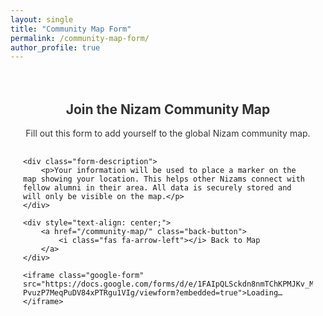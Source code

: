 ```yaml
---
layout: single
title: "Community Map Form"
permalink: /community-map-form/
author_profile: true
---
```


<style>
.form-container {
    max-width: 800px;
    margin: 0 auto;
    padding: 20px;
}
.form-header {
    text-align: center;
    margin-bottom: 30px;
    color: #333;
}
.form-description {
    background-color: #f8f9fa;
    border-left: 4px solid #00008B;
    padding: 20px;
    margin-bottom: 30px;
    border-radius: 4px;
    color: #555;
    line-height: 1.5;
}
.google-form {
    width: 100%;
    height: 1000px;
    border: none;
    border-radius: 8px;
    box-shadow: 0 2px 4px rgba(0,0,0,0.1);
}
.back-button {
    display: inline-block;
    padding: 12px 24px;
    background-color: #00008B;
    color: white;
    text-decoration: none;
    border-radius: 6px;
    font-weight: bold;
    margin: 20px 0;
    transition: all 0.3s ease;
    box-shadow: 0 2px 4px rgba(0,0,0,0.1);
}
.back-button:hover {
    background-color: #000066;
    transform: translateY(-2px);
    box-shadow: 0 4px 8px rgba(0,0,0,0.2);
    color: white;
    text-decoration: none;
}
</style>

<div class="form-container">
    <div class="form-header">
        <h2>Join the Nizam Community Map</h2>
        <p>Fill out this form to add yourself to the global Nizam community map.</p>
    </div>

    <div class="form-description">
        <p>Your information will be used to place a marker on the map showing your location. This helps other Nizams connect with fellow alumni in their area. All data is securely stored and will only be visible on the map.</p>
    </div>

    <div style="text-align: center;">
        <a href="/community-map/" class="back-button">
            <i class="fas fa-arrow-left"></i> Back to Map
        </a>
    </div>

    <iframe class="google-form" src="https://docs.google.com/forms/d/e/1FAIpQLSckdn8nmTChKPMJKv_MDtUV-PvuzP7MeqPuDV84xPTRgu1VIg/viewform?embedded=true">Loading…</iframe>
</div> 